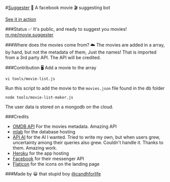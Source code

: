 #[Suggester](https://candh.github.io/suggestr/) 🤖
A facebook movie 🎬 suggesting bot

[See it in action](https://vimeo.com/197744845)

###Status ✅
It's public, and ready to suggest you movies!
[m.me/movie.suggester](https://m.me/movie.suggester)

###Where does the movies come from? ☁️
The movies are added in a array, by hand, but not the metadata of them, Just the names! That is imported from a 3rd party API. The API will be credited.

###Contribution 🖥
Add a movie to the array

    vi tools/movie-list.js

Run this script to add the movie to the `movies.json` file found in the db folder

    node tools/movie-list-maker.js

The user data is stored on a mongodb on the cloud.

###Credits
- [OMDB API](https://www.omdbapi.com/) For the movies metadata. Amazing API
- [mlab](https://mlab.com/welcome/) for the database hosting
- [API AI](https://api.ai/) for the AI I wanted. Tried to write my own, but when users grew, uncertainty among their queries also grew. Couldn't handle it. Thanks to them. Amazing work. 
- [Heroku](https://heroku.com) for the app hosting
- [Facebook](https://developers.facebook.com) for their messenger API
- [Flaticon](http://www.flaticon.com/) for the icons on the landing page

###Made by 😀
that stupid boy [@candhforlife](https://twitter.com/candhforlife)
